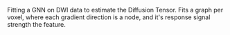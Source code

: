 Fitting a GNN on DWI data to estimate the Diffusion Tensor.
Fits a graph per voxel, where each gradient direction is a node, and it's response signal strength the feature.
